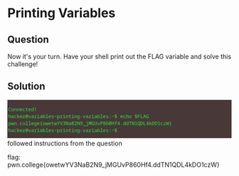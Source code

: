 # Printing Variables
## Question
Now it's your turn. Have your shell print out the FLAG variable and solve this challenge!


## Solution
![](./images/1.jpg)
followed instructions from the question

flag: pwn.college{owetwYV3NaB2N9_jMGUvP860Hf4.ddTN1QDL4kDO1czW}
